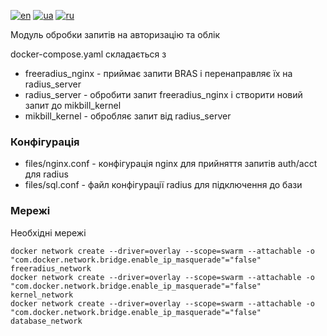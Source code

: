 [![en](https://img.shields.io/badge/lang-en-red.svg)](README.md)
[![ua](https://img.shields.io/badge/lang-ua-yellow.svg)](README.ua.md)
[![ru](https://img.shields.io/badge/lang-ru-blue.svg)](README.ru.md)

Модуль обробки запитів на авторизацію та облік

docker-compose.yaml складається з
  + freeradius_nginx - приймає запити BRAS і перенаправляє їх на radius_server
  + radius_server - обробити запит freeradius_nginx і створити новий запит до mikbill_kernel
  + mikbill_kernel - обробляє запит від radius_server

### Конфігурація
  + files/nginx.conf - конфігурація nginx для прийняття запитів auth/acct для radius
  + files/sql.conf - файл конфігурації radius для пiдключення до бази

### Мережі

Необхідні мережі

```
docker network create --driver=overlay --scope=swarm --attachable -o "com.docker.network.bridge.enable_ip_masquerade"="false" freeradius_network
docker network create --driver=overlay --scope=swarm --attachable -o "com.docker.network.bridge.enable_ip_masquerade"="false" kernel_network
docker network create --driver=overlay --scope=swarm --attachable -o "com.docker.network.bridge.enable_ip_masquerade"="false" database_network
```
